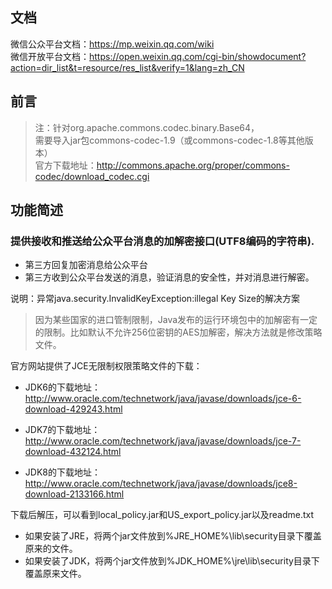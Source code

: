 ## 文档
微信公众平台文档：https://mp.weixin.qq.com/wiki<br>
微信开放平台文档：https://open.weixin.qq.com/cgi-bin/showdocument?action=dir_list&t=resource/res_list&verify=1&lang=zh_CN

## 前言
>注：针对org.apache.commons.codec.binary.Base64，<br>
   需要导入jar包commons-codec-1.9（或commons-codec-1.8等其他版本）<br>
   官方下载地址：http://commons.apache.org/proper/commons-codec/download_codec.cgi
   
## 功能简述

### 提供接收和推送给公众平台消息的加解密接口(UTF8编码的字符串).

- 第三方回复加密消息给公众平台
- 第三方收到公众平台发送的消息，验证消息的安全性，并对消息进行解密。

说明：异常java.security.InvalidKeyException:illegal Key Size的解决方案

>因为某些国家的进口管制限制，Java发布的运行环境包中的加解密有一定的限制。比如默认不允许256位密钥的AES加解密，解决方法就是修改策略文件。

官方网站提供了JCE无限制权限策略文件的下载：

- JDK6的下载地址：
http://www.oracle.com/technetwork/java/javase/downloads/jce-6-download-429243.html

- JDK7的下载地址：
http://www.oracle.com/technetwork/java/javase/downloads/jce-7-download-432124.html

- JDK8的下载地址：
http://www.oracle.com/technetwork/java/javase/downloads/jce8-download-2133166.html

下载后解压，可以看到local_policy.jar和US_export_policy.jar以及readme.txt

- 如果安装了JRE，将两个jar文件放到%JRE_HOME%\lib\security目录下覆盖原来的文件。
- 如果安装了JDK，将两个jar文件放到%JDK_HOME%\jre\lib\security目录下覆盖原来文件。


